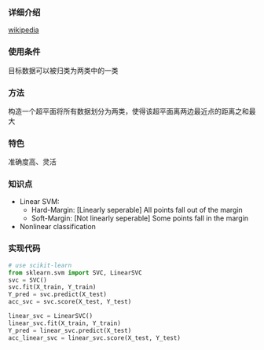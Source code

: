### 详细介绍
[wikipedia](https://en.wikipedia.org/wiki/Support_vector_machine)
### 使用条件
目标数据可以被归类为两类中的一类
### 方法
构造一个超平面将所有数据划分为两类，使得该超平面离两边最近点的距离之和最大
### 特色
准确度高、灵活
### 知识点
- Linear SVM:
    - Hard-Margin: [Linearly seperable] All points fall out of the margin
    - Soft-Margin: [Not linearly seperable] Some points fall in the margin
- Nonlinear classification

  
### 实现代码
```python
# use scikit-learn
from sklearn.svm import SVC, LinearSVC
svc = SVC()
svc.fit(X_train, Y_train)
Y_pred = svc.predict(X_test)
acc_svc = svc.score(X_test, Y_test)

linear_svc = LinearSVC()
linear_svc.fit(X_train, Y_train)
Y_pred = linear_svc.predict(X_test)
acc_linear_svc = linear_svc.score(X_test, Y_test)
```
